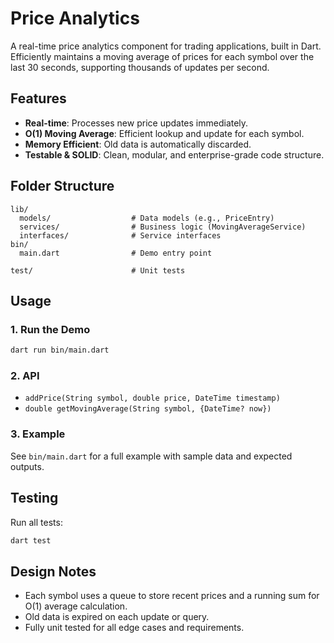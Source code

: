 # Price Analytics

A real-time price analytics component for trading applications, built in Dart. Efficiently maintains a moving average of prices for each symbol over the last 30 seconds, supporting thousands of updates per second.

## Features
- **Real-time**: Processes new price updates immediately.
- **O(1) Moving Average**: Efficient lookup and update for each symbol.
- **Memory Efficient**: Old data is automatically discarded.
- **Testable & SOLID**: Clean, modular, and enterprise-grade code structure.

## Folder Structure
```
lib/
  models/                  # Data models (e.g., PriceEntry)
  services/                # Business logic (MovingAverageService)
  interfaces/              # Service interfaces
bin/
  main.dart                # Demo entry point

test/                      # Unit tests
```

## Usage

### 1. Run the Demo
```sh
dart run bin/main.dart
```

### 2. API
- `addPrice(String symbol, double price, DateTime timestamp)`
- `double getMovingAverage(String symbol, {DateTime? now})`

### 3. Example
See `bin/main.dart` for a full example with sample data and expected outputs.

## Testing
Run all tests:
```sh
dart test
```

## Design Notes
- Each symbol uses a queue to store recent prices and a running sum for O(1) average calculation.
- Old data is expired on each update or query.
- Fully unit tested for all edge cases and requirements.


